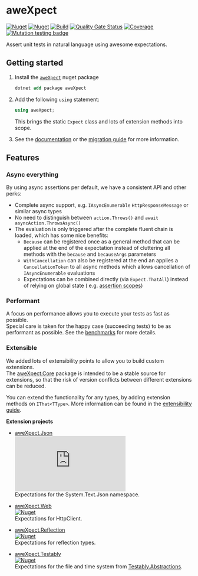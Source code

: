 # aweXpect

[![Nuget](https://img.shields.io/nuget/v/aweXpect?label=aweXpect)](https://www.nuget.org/packages/aweXpect)
[![Nuget](https://img.shields.io/nuget/v/aweXpect.Core?label=Core)](https://www.nuget.org/packages/aweXpect.Core)
[![Build](https://github.com/aweXpect/aweXpect/actions/workflows/build.yml/badge.svg)](https://github.com/aweXpect/aweXpect/actions/workflows/build.yml)
[![Quality Gate Status](https://sonarcloud.io/api/project_badges/measure?project=aweXpect_aweXpect&metric=alert_status)](https://sonarcloud.io/summary/new_code?id=aweXpect_aweXpect)
[![Coverage](https://sonarcloud.io/api/project_badges/measure?project=aweXpect_aweXpect&metric=coverage)](https://sonarcloud.io/summary/overall?id=aweXpect_aweXpect)
[![Mutation testing badge](https://img.shields.io/endpoint?style=flat&url=https%3A%2F%2Fbadge-api.stryker-mutator.io%2Fgithub.com%2FaweXpect%2FaweXpect%2Fmain)](https://dashboard.stryker-mutator.io/reports/github.com/aweXpect/aweXpect/main)

Assert unit tests in natural language using awesome expectations.

## Getting started

1. Install the [`aweXpect`](https://www.nuget.org/packages/aweXpect) nuget package
   ```ps
   dotnet add package aweXpect
   ```

2. Add the following `using` statement:
   ```csharp
   using aweXpect;
   ```
   This brings the static `Expect` class and lots of extension methods into scope.


3. See the [documentation](https://awexpect.com/docs/expectations/getting-started#write-your-first-expectation) or
   the [migration guide](https://awexpect.com/docs/expectations/getting-started#migration) for more information.

## Features

### Async everything

By using async assertions per default, we have a consistent API and other perks:

- Complete async support, e.g. `IAsyncEnumerable` `HttpResponseMessage` or similar async types
- No need to distinguish between `action.Throws()` and `await asyncAction.ThrowsAsync()`
- The evaluation is only triggered after the complete fluent chain is loaded, which has some nice benefits:
	- `Because` can be registered once as a general method that can be applied at the end of the expectation instead of
	  cluttering all methods with the `because` and `becauseArgs` parameters
	- `WithCancellation` can also be registered at the end an applies a `CancellationToken` to all async methods which
	  allows cancellation of `IAsyncEnumerable` evaluations
	- Expectations can be combined directly (via `Expect.ThatAll`) instead of relying on global state (
	  e.g. [assertion scopes](https://fluentassertions.com/introduction#assertion-scopes))

### Performant

A focus on performance allows you to execute your tests as fast as possible.  
Special care is taken for the happy case (succeeding tests) to be as performant as possible. See
the [benchmarks](https://awexpect.com/benchmarks) for more details.

### Extensible

We added lots of extensibility points to allow you to build custom extensions.  
The [aweXpect.Core](https://www.nuget.org/packages/aweXpect.Core/) package is intended to be a stable source for
extensions, so that the risk of version conflicts between different extensions can be reduced.

You can extend the functionality for any types, by adding extension methods on `IThat<TType>`.
More information can be found in the [extensibility guide](https://awexpect.com/docs/extensions/write-extensions).

**Extension projects**

- [aweXpect.Json](https://github.com/aweXpect/aweXpect.Json)  
  [![Nuget](https://img.shields.io/nuget/v/aweXpect.Json)](https://www.nuget.org/packages/aweXpect.Json)  
  Expectations for the System.Text.Json namespace.

- [aweXpect.Web](https://github.com/aweXpect/aweXpect.Web)  
  [![Nuget](https://img.shields.io/nuget/v/aweXpect.Web)](https://www.nuget.org/packages/aweXpect.Web)  
  Expectations for HttpClient.

- [aweXpect.Reflection](https://github.com/aweXpect/aweXpect.Reflection)  
  [![Nuget](https://img.shields.io/nuget/v/aweXpect.Reflection)](https://www.nuget.org/packages/aweXpect.Reflection)  
  Expectations for reflection types.

- [aweXpect.Testably](https://github.com/aweXpect/aweXpect.Testably)  
  [![Nuget](https://img.shields.io/nuget/v/aweXpect.Testably)](https://www.nuget.org/packages/aweXpect.Testably)  
  Expectations for the file and time system
  from [Testably.Abstractions](https://github.com/Testably/Testably.Abstractions).
